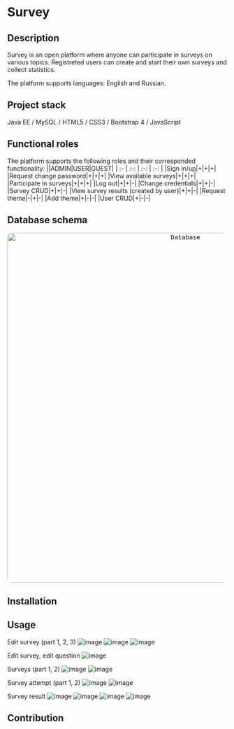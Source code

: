 # Survey

## Description
Survey is an open platform where anyone can participate in surveys on various topics. 
Registreted users can create and start their own surveys and collect statistics.

The platform supports languages: English and Russian.

## Project stack
Java EE / MySQL / HTML5 / CSS3 / Bootstrap 4 / JavaScript

## Functional roles

The platform supports the following roles and their corresponded functionality:
||ADMIN|USER|GUEST|
| :- | :-: | :-: | :-: |
|Sign in/up|+|+|+|
|Request change password|+|+|+|
|View available surveys|+|+|+|
|Participate in surveys|+|+|+|
|Log out|+|+|-|
|Change credentials|+|+|-|
|Survey CRUD|+|+|-|
|View survey results (created by user)|+|+|-|
|Request theme|-|+|-|
|Add theme|+|-|-|
|User CRUD|+|-|-|

## Database schema
</p>
<p align="center">
  <kbd> <img alt="Database" src="https://user-images.githubusercontent.com/64004682/180656166-7c64e0c7-3d5d-47f7-920d-b07dc6e11c0d.png" width="800" style="border-radius:10px"\></kbd> 
</p>

## Installation

## Usage

Edit survey (part 1, 2, 3)
![image](https://user-images.githubusercontent.com/64004682/180653735-0af6a39f-7947-4f39-ac33-e5b647634d22.png)
![image](https://user-images.githubusercontent.com/64004682/180652893-bacfe82f-702a-4d0c-80f4-31b96a98e83e.png)
![image](https://user-images.githubusercontent.com/64004682/180652909-2334420a-9c47-4626-bce8-ac06bebd36b3.png)

Edit survey, edit question
![image](https://user-images.githubusercontent.com/64004682/180652981-02078c23-1d63-4a9b-aeb9-cb803980d3d9.png)

Surveys (part 1, 2)
![image](https://user-images.githubusercontent.com/64004682/180653848-708af50a-66ed-4d87-8f08-cb4bde8b5ee4.png)
![image](https://user-images.githubusercontent.com/64004682/180653823-da3b5c7a-84fd-409e-b75d-eb3666684872.png)

Survey attempt (part 1, 2)
![image](https://user-images.githubusercontent.com/64004682/180653982-c2225295-4072-4f72-8a28-b61a36f1f741.png)
![image](https://user-images.githubusercontent.com/64004682/180654029-a601527d-99c6-4291-993d-46c935ef7f2a.png)

Survey result
![image](https://user-images.githubusercontent.com/64004682/180654148-5cf40f85-3678-464a-800c-d92e91e3da80.png)
![image](https://user-images.githubusercontent.com/64004682/180654182-8e5d07e9-fe55-4642-9f85-2570e60b336a.png)
![image](https://user-images.githubusercontent.com/64004682/180654202-bdb74a97-4347-4de2-9236-bb4639998a3e.png)
![image](https://user-images.githubusercontent.com/64004682/180654212-bb43b046-e598-4822-bb06-16579740fc8b.png)


## Contribution

